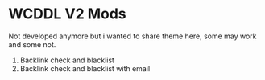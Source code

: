 WCDDL V2 Mods
=============

Not developed anymore but i wanted to share theme here, some may work and some not.

1. Backlink check and blacklist
2. Backlink check and blacklist with email